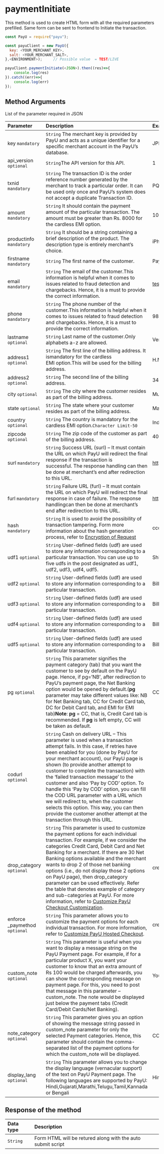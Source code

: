 paymentInitiate
========================

This method is used to create HTML form with all the required parameters prefilled. Same form can be sent to frontend to Initiate the transaction.


```javascript
const PayU = require("payu");

const payuClient = new PayU({
  key: <YOUR_MERCHANT_KEY>,
  salt: <YOUR_MERCHANT_SALT>,
},<ENVIRONMENT>);     // Possible value  = TEST/LIVE

payuClient.paymentInitiate(<JSON>).then((res)=>{
    console.log(res)
}).catch((err)=>{
    console.log(err)
});
```

## Method Arguments

List of the parameter required in JSON

|Parameter|Description|Example|
|:----|:----|:----|
|key ```mandatory``` |```String``` The merchant key is provided by PayU and acts as a unique identifier for a specific merchant account in the PayU’s database.|JPM7Fg|
|api_version ```optional```|```String```The API version for this API.|1|
|txnid ```mandatory```|```String``` The transaction ID is the order reference number generated by the merchant to track a particular order. It can be used only once and PayU’s system does not accept a duplicate Transaction ID.|PQI6MqpYrjEefU|
|amount ```mandatory```|```String``` It should contain the payment amount of the particular transaction. The amount must be greater than Rs. 8000 for the cardless EMI option.|10.00|
|productinfo ```mandatory```|```String``` It should be a string containing a brief description of the product.&nbsp;The description type is entirely merchant’s choice.|iPhone|
|firstname ```mandatory```|```String``` The first name of the customer.|PayU User|
|email ```mandatory```|```String``` The email of the customer.This information is helpful when it comes to issues related to fraud detection and chargebacks. Hence, it is a must to provide the correct information.|test@gmail.com|
|phone ```mandatory```|```String``` The phone number of the customer.This information is helpful when it comes to issues related to fraud detection and chargebacks. Hence, it is a must to provide the correct information.|9876543210|
|lastname ```optional```|```String``` Last name of the customer.Only alphabets a-z are allowed.|Verma|
|address1 ```optional```|```String``` The first line of the billing address. It ismandatory&nbsp;for the cardless EMI&nbsp;option.This will be used for the billing address.|H.No- 17, Block C, Kalyan Bldg, Khardilkar Road, Mumbai|
|address2 ```optional```|```String``` The second line of the billing address.|34 Saikripa-Estate, Tilak Nagar|
|city ```optional```|```String``` The city where the customer resides as part of the billing address.|Mumbai|
|state ```optional```|```String``` The state where your customer resides as part of the billing address.|Maharashtra|
|country ```optional```|```String``` The country is&nbsp;mandatory&nbsp;for the cardless EMI option.```Character Limit-50```|India|
|zipcode ```optional```|```String``` The zip code of the customer as part of the billing address.|400004|
|surl ```mandatory```|```String``` Success URL (surl) –&nbsp;It must contain the URL on which PayU will redirect the final response if the transaction is successful.&nbsp;The response handling can then be done at merchant’s end after redirection to this URL.|https://apiplayground-response.herokuapp.com/|
|furl ```mandatory```|```String``` Failure URL (furl) –&nbsp;It must contain the URL on which PayU will redirect the final response in case of failure.&nbsp;The response handlingcan then be done at merchant’s end after redirection to this URL.|https://apiplayground-response.herokuapp.com/|
|hash ```mandatory```|```String``` It is used to avoid the possibility of transaction tampering.&nbsp;Form more information about the hash generation process, refer to [Encryption of Request](https://devguide.payu.in/wordpress/index.php/encryption-of-request/)|ccc029894dcc03a164f281b7a64596a19785e8a61ae81d008ef482e1534a99a67eee346d3cbf9ffcf1ce63b0e2faee26f2e4a20e6aef471c25b424c33971bb41|
|udf1 ```optional```|```String``` User-defined fields (udf) are used to store any information corresponding to a particular transaction.  You can use up to five udfs in the post designated as udf1, udf2, udf3, udf4, udf5.|Shipping Method|
|udf2 ```optional```|```String``` User-defined fields (udf) are used to store any information corresponding to a particular transaction.|Billing Address1|
|udf3 ```optional```|```String``` User-defined fields (udf) are used to store any information corresponding to a particular transaction.|Billing Address2|
|udf4 ```optional```|```String``` User-defined fields (udf) are used to store any information corresponding to a particular transaction.|Bill Address - City|
|udf5 ```optional```|```String``` User-defined fields (udf) are used to store any information corresponding to a particular transaction.|Bill Address - Zip Code|
|pg ```optional```|```String``` This parameter signifies the payment category (tab) that you want the customer to see by default on the PayU page. Hence, if pg=’NB’, after redirection to PayU’s payment page, the Net Banking option would be opened by default.(**pg** parameter may take different values like: NB for Net Banking tab, CC for Credit Card tab, DC for Debit Card tab, and EMI for EMI tab)**Note**: **pg** = CC, that is, Credit Card tab is recommended. If **pg** is left empty, CC will be taken as default.|CC|
|codurl ```optional```|```String``` Cash on delivery URL – This parameter is used when a transaction attempt fails. In this case, if retries have been enabled for you (done by PayU for your merchant account), our PayU page is shown (to provide another attempt to customer to complete the transaction) with the ‘failed transaction message’ to the customer and also ‘Pay by COD’ option. To handle this ‘Pay by COD’ option, you can fill the COD URL parameter with a URL which we will redirect to, when the customer selects this option. This way, you can then provide the customer another attempt at the transaction through this URL.| |
|drop_category ```optional```|```String``` This parameter is used to customize the payment options for each individual transaction. For example, if we consider the categories Credit Card, Debit Card and Net Banking for a merchant. If there are 30 Net Banking options available and the merchant wants to drop 2 of those net banking options (i.e., do not display those 2 options on PayU page), then drop_category parameter can be used effectively. Refer the table that denotes example of category and sub-categories at PayU. For more information, refer to [Customize PayU Checkout Customization](https://devguide.payu.in/merchant-integration/payu-hosted-checkout/checkout-customisations/).|creditcard\|debitcard|
|enforce _paymethod ```optional```|```String``` This parameter allows you to customize the payment options for each individual transaction. For more information, refer to [Customize PayU Hosted Checkout](https://devguide.payu.in/merchant-integration/payu-hosted-checkout/checkout-customisations/#Hiding_Spec_Pymt_Modes).|creditcard\|debitcard\|HDFB\|AXIB|
|custom_note ```optional```|```String```  This parameter is useful when you want to display a message string on the PayU Payment page. For example, if for a particular product X, you want your customer to know that an extra amount of Rs 100 would be charged afterwards, you can show the corresponding message on payment page. For this, you need to post that message in this parameter – custom_note. The note would be displayed just below the payment tabs (Credit Card/Debit Cards/Net Banking).|You will be charged an extra amount of Rs 100 on this transaction|
|note_category ```optional```|```String``` This parameter gives you an option of showing the message string passed in custom_note parameter for only the selected Payment categories. Hence, this parameter should contain the comma-separated list of the payment options for which the custom_note will be displayed.|CC, NB will show the custom_note for Credit Card & Net banking only|
|display_lang ```optional```|```String``` This parameter allows you to change the display language (vernacular support) of the text on PayU Payment page. The following languages are supported by PayU: Hindi,Gujarati,Marathi,Telugu,Tamil,Kannada or Bengali|Hindi|


## Response of the method

|Data type |Description|
|:----|:----|
|```String```| Form HTML will be retured along with the auto submit script |
